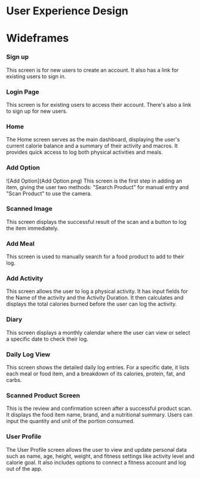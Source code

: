 # User Experience Design

# Wideframes
### Sign up	
This screen is for new users to create an account. It also has a link for existing users to sign in.

### Login Page
This screen is for existing users to access their account. There's also a link to sign up for new users.

### Home
The Home screen serves as the main dashboard, displaying the user's current calorie balance and a summary of their activity and macros. It provides quick access to log both physical activities and meals.

### Add Option	
![Add Option](Add Option.png)
This screen is the first step in adding an item, giving the user two methods: "Search Product" for manual entry and "Scan Product" to use the camera.

### Scanned Image
This screen displays the successful result of the scan and a button to log the item immediately.

### Add Meal
This screen is used to manually search for a food product to add to their log. 

### Add Activity	
This screen allows the user to log a physical activity. It has input fields for the Name of the activity and the Activity Duration. It then calculates and displays the total calories burned before the user can log the activity.

### Diary 
This screen displays a monthly calendar where the user can view or select a specific date to check their log. 

### Daily Log View	
This screen shows the detailed daily log entries. For a specific date, it lists each meal or food item, and a breakdown of its calories, protein, fat, and carbs.

### Scanned Product Screen 
This is the review and confirmation screen after a successful product scan. It displays the food item name, brand, and a nutritional summary. Users can input the quantity and unit of the portion consumed. 

### User Profile
The User Profile screen allows the user to view and update personal data such as name, age, height, weight, and fitness settings like activity level and calorie goal. It also includes options to connect a fitness account and log out of the app.
